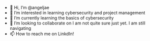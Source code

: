- 👋 Hi, I’m @angeljae
- 👀 I’m interested in learning cybersecurity and project management
- 🌱 I’m currently learning the basics of cybersecurity
- 💞️ I’m looking to collaborate on I am not quite sure just yet. I am still navigating 
- 📫 How to reach me on LinkdIn!

<!---
angeljae/angeljae is a ✨ special ✨ repository because its `README.md` (this file) appears on your GitHub profile.
You can click the Preview link to take a look at your changes.
--->
